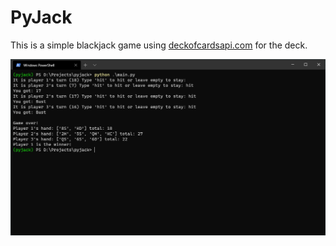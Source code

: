 # PyJack

This is a simple blackjack game using [deckofcardsapi.com](deckofcardsapi.com) for the deck.

![Image of completed game](img.png)
